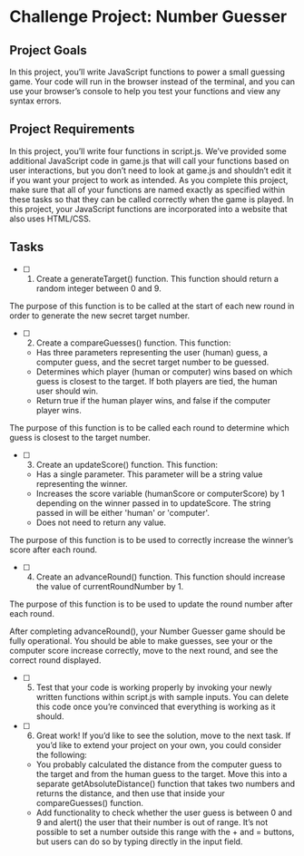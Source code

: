 # Challenge Project: Number Guesser

## Project Goals
In this project, you’ll write JavaScript functions to power a small guessing game. Your code will run in the browser instead of the terminal, and you can use your browser’s console to help you test your functions and view any syntax errors.

## Project Requirements
In this project, you’ll write four functions in script.js. We’ve provided some additional JavaScript code in game.js that will call your functions based on user interactions, but you don’t need to look at game.js and shouldn’t edit it if you want your project to work as intended. As you complete this project, make sure that all of your functions are named exactly as specified within these tasks so that they can be called correctly when the game is played. In this project, your JavaScript functions are incorporated into a website that also uses HTML/CSS. 

## Tasks

- [ ] 1. Create a generateTarget() function. This function should return a random integer between 0 and 9.

The purpose of this function is to be called at the start of each new round in order to generate the new secret target number.

- [ ] 2. Create a compareGuesses() function. This function:
  - Has three parameters representing the user (human) guess, a computer guess, and the secret target number to be guessed.
  - Determines which player (human or computer) wins based on which guess is closest to the target. If both players are tied, the human user should win.
  - Return true if the human player wins, and false if the computer player wins.

The purpose of this function is to be called each round to determine which guess is closest to the target number.


- [ ] 3. Create an updateScore() function. This function:
  - Has a single parameter. This parameter will be a string value representing the winner.
  - Increases the score variable (humanScore or computerScore) by 1 depending on the winner passed in to updateScore. The string passed in will be either 'human' or 'computer'.
  - Does not need to return any value.

The purpose of this function is to be used to correctly increase the winner’s score after each round.

- [ ] 4. Create an advanceRound() function. This function should increase the value of currentRoundNumber by 1.

The purpose of this function is to be used to update the round number after each round.

After completing advanceRound(), your Number Guesser game should be fully operational. You should be able to make guesses, see your or the computer score increase correctly, move to the next round, and see the correct round displayed.

- [ ] 5. Test that your code is working properly by invoking your newly written functions within script.js with sample inputs. You can delete this code once you’re convinced that everything is working as it should.

- [ ] 6. Great work! If you’d like to see the solution, move to the next task. If you’d like to extend your project on your own, you could consider the following:
  - You probably calculated the distance from the computer guess to the target and from the human guess to the target. Move this into a separate getAbsoluteDistance() function that takes two numbers and returns the distance, and then use that inside your compareGuesses() function.
  - Add functionality to check whether the user guess is between 0 and 9 and alert() the user that their number is out of range. It’s not possible to set a number outside this range with the + and = buttons, but users can do so by typing directly in the input field.
